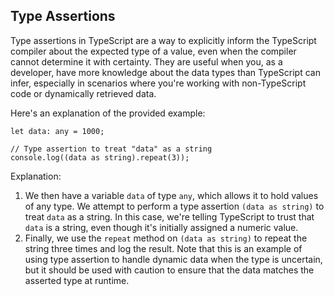 
## Type Assertions

Type assertions in TypeScript are a way to explicitly inform the TypeScript compiler about the expected type of a value, even when the compiler cannot determine it with certainty. They are useful when you, as a developer, have more knowledge about the data types than TypeScript can infer, especially in scenarios where you're working with non-TypeScript code or dynamically retrieved data.

Here's an explanation of the provided example:

```tsx
let data: any = 1000;

// Type assertion to treat "data" as a string
console.log((data as string).repeat(3));

```

Explanation:

1. We then have a variable `data` of type `any`, which allows it to hold values of any type. We attempt to perform a type assertion `(data as string)` to treat `data` as a string. In this case, we're telling TypeScript to trust that `data` is a string, even though it's initially assigned a numeric value.
2. Finally, we use the `repeat` method on `(data as string)` to repeat the string three times and log the result. Note that this is an example of using type assertion to handle dynamic data when the type is uncertain, but it should be used with caution to ensure that the data matches the asserted type at runtime.
